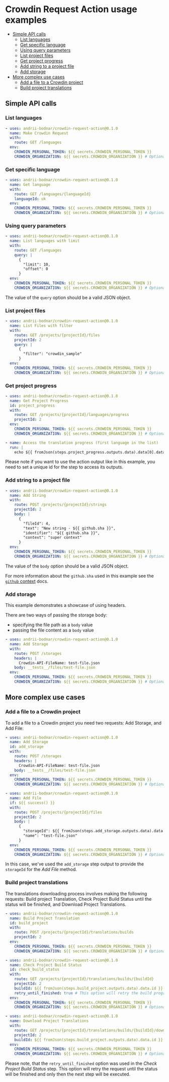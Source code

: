 # Crowdin Request Action usage examples

- [Simple API calls](#simple-api-calls)
  - [List languages](#list-languages)
  - [Get specific language](#get-specific-language)
  - [Using query parameters](#using-query-parameters)
  - [List project files](#list-project-files)
  - [Get project progress](#get-project-progress)
  - [Add string to a project file](#add-string-to-a-project-file)
  - [Add storage](#add-storage)
- [More complex use cases](#more-complex-use-cases)
  - [Add a file to a Crowdin project](#add-a-file-to-a-crowdin-project)
  - [Build project translations](#build-project-translations)

## Simple API calls

### List languages

```yaml
- uses: andrii-bodnar/crowdin-request-action@0.1.0
  name: Make Crowdin Request
  with:
    route: GET /languages
  env:
    CROWDIN_PERSONAL_TOKEN: ${{ secrets.CROWDIN_PERSONAL_TOKEN }}
    CROWDIN_ORGANIZATION: ${{ secrets.CROWDIN_ORGANIZATION }} # Optional
```

### Get specific language

```yaml
- uses: andrii-bodnar/crowdin-request-action@0.1.0
  name: Get language
  with:
    route: GET /languages/{languageId}
    languageId: uk
  env:
    CROWDIN_PERSONAL_TOKEN: ${{ secrets.CROWDIN_PERSONAL_TOKEN }}
    CROWDIN_ORGANIZATION: ${{ secrets.CROWDIN_ORGANIZATION }} # Optional
```

### Using query parameters

```yaml
- uses: andrii-bodnar/crowdin-request-action@0.1.0
  name: List languages with limit
  with:
    route: GET /languages
    query: |
      {
        "limit": 10,
        "offset": 0
      }
  env:
    CROWDIN_PERSONAL_TOKEN: ${{ secrets.CROWDIN_PERSONAL_TOKEN }}
    CROWDIN_ORGANIZATION: ${{ secrets.CROWDIN_ORGANIZATION }} # Optional
```

The value of the `query` option should be a valid JSON object.

### List project files

```yaml
- uses: andrii-bodnar/crowdin-request-action@0.1.0
  name: List Files with filter
  with:
    route: GET /projects/{projectId}/files
    projectId: 2
    query: |
      {
        "filter": "crowdin_sample"
      }
  env:
    CROWDIN_PERSONAL_TOKEN: ${{ secrets.CROWDIN_PERSONAL_TOKEN }}
    CROWDIN_ORGANIZATION: ${{ secrets.CROWDIN_ORGANIZATION }} # Optional
```

### Get project progress

```yaml
- uses: andrii-bodnar/crowdin-request-action@0.1.0
  name: Get Project Progress
  id: project_progress
  with:
    route: GET /projects/{projectId}/languages/progress
    projectId: 2
  env:
    CROWDIN_PERSONAL_TOKEN: ${{ secrets.CROWDIN_PERSONAL_TOKEN }}
    CROWDIN_ORGANIZATION: ${{ secrets.CROWDIN_ORGANIZATION }} # Optional

- name: Access the translation progress (first language in the list)
  run: |
    echo ${{ fromJson(steps.project_progress.outputs.data).data[0].data.translationProgress }}
```

Please note if you want to use the action output like in this example, you need to set a unique id for the step to access its outputs.

### Add string to a project file

```yaml
- uses: andrii-bodnar/crowdin-request-action@0.1.0
  name: Add String
  with:
    route: POST /projects/{projectId}/strings
    projectId: 2
    body: |
      {
        "fileId": 4,
        "text": "New string - ${{ github.sha }}",
        "identifier": "${{ github.sha }}",
        "context": "super context"
      }
  env:
    CROWDIN_PERSONAL_TOKEN: ${{ secrets.CROWDIN_PERSONAL_TOKEN }}
    CROWDIN_ORGANIZATION: ${{ secrets.CROWDIN_ORGANIZATION }} # Optional
```

The value of the `body` option should be a valid JSON object.

For more information about the `github.sha` used in this example see the [`github` context](https://docs.github.com/en/actions/learn-github-actions/contexts#github-context) docs.

### Add storage

This example demonstrates a showcase of using headers.

There are two ways of passing the storage body:

- specifying the file path as a `body` value
- passing the file content as a `body` value

```yaml
- uses: andrii-bodnar/crowdin-request-action@0.1.0
  name: Add Storage
  with:
    route: POST /storages
    headers: |
      Crowdin-API-FileName: test-file.json
    body: __tests__/files/test-file.json
  env:
    CROWDIN_PERSONAL_TOKEN: ${{ secrets.CROWDIN_PERSONAL_TOKEN }}
    CROWDIN_ORGANIZATION: ${{ secrets.CROWDIN_ORGANIZATION }} # Optional
```

## More complex use cases

### Add a file to a Crowdin project

To add a file to a Crowdin project you need two requests: Add Storage, and Add File:

```yaml
- uses: andrii-bodnar/crowdin-request-action@0.1.0
  name: Add Storage
  id: add_storage
  with:
    route: POST /storages
    headers: |
      Crowdin-API-FileName: test-file.json
    body: __tests__/files/test-file.json
  env:
    CROWDIN_PERSONAL_TOKEN: ${{ secrets.CROWDIN_PERSONAL_TOKEN }}
    CROWDIN_ORGANIZATION: ${{ secrets.CROWDIN_ORGANIZATION }} # Optional

- uses: andrii-bodnar/crowdin-request-action@0.1.0
  name: Add File
  if: ${{ success() }}
  with:
    route: POST /projects/{projectId}/files
    projectId: 2
    body: |
      {
        "storageId": ${{ fromJson(steps.add_storage.outputs.data).data.id }},
        "name": "test-file.json"
      }
  env:
    CROWDIN_PERSONAL_TOKEN: ${{ secrets.CROWDIN_PERSONAL_TOKEN }}
    CROWDIN_ORGANIZATION: ${{ secrets.CROWDIN_ORGANIZATION }} # Optional
```

In this case, we've used the `add_storage` step output to provide the `storageId` for the _Add File_ method.

### Build project translations

The translations downloading process involves making the following requests: Build project Translation, Check Project Build Status until the status will be finished, and Download Project Translations.

```yaml
- uses: andrii-bodnar/crowdin-request-action@0.1.0
  name: Build Project Translation
  id: build_project
  with:
    route: POST /projects/{projectId}/translations/builds
    projectId: 2
  env:
    CROWDIN_PERSONAL_TOKEN: ${{ secrets.CROWDIN_PERSONAL_TOKEN }}
    CROWDIN_ORGANIZATION: ${{ secrets.CROWDIN_ORGANIZATION }} # Optional

- uses: andrii-bodnar/crowdin-request-action@0.1.0
  name: Check Project Build Status
  id: check_build_status
  with:
    route: GET /projects/{projectId}/translations/builds/{buildId}
    projectId: 2
    buildId: ${{ fromJson(steps.build_project.outputs.data).data.id }}
    retry_until_finished: true # This option will retry the build progress checking until finished
  env:
    CROWDIN_PERSONAL_TOKEN: ${{ secrets.CROWDIN_PERSONAL_TOKEN }}
    CROWDIN_ORGANIZATION: ${{ secrets.CROWDIN_ORGANIZATION }} # Optional

- uses: andrii-bodnar/crowdin-request-action@0.1.0
  name: Download Project Translations
  with:
    route: GET /projects/{projectId}/translations/builds/{buildId}/download
    projectId: 2
    buildId: ${{ fromJson(steps.build_project.outputs.data).data.id }}
  env:
    CROWDIN_PERSONAL_TOKEN: ${{ secrets.CROWDIN_PERSONAL_TOKEN }}
    CROWDIN_ORGANIZATION: ${{ secrets.CROWDIN_ORGANIZATION }} # Optional
```

Please note, that the `retry_until_finished` option was used in the _Check Project Build Status_ step. This option will retry the request until the status will be finished and only then the next step will be executed.

